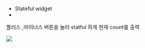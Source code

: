 - Stateful widget
- 
플러스 ,마이너스 버튼을 눌러 statful 하게 현재 count를 출력

<img src="https://user-images.githubusercontent.com/50435560/195365071-7af6e925-2052-40cd-ae85-1938c543c2c6.png">

